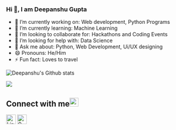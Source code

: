 ### Hi 👋, I am Deepanshu Gupta

- 🔭 I’m currently working on: Web development, Python Programs
- 🌱 I’m currently learning: Machine Learning
- 👯 I’m looking to collaborate for: Hackathons and Coding Events
- 🤔 I’m looking for help with: Data Science
- 💬 Ask me about: Python, Web Development, Ui/UX designing
- 😄 Pronouns: He/Him
- ⚡ Fun fact: Loves to travel



![Deepanshu's Github stats](https://github-readme-stats.vercel.app/api?username=deepanshug4&show_icons=true&theme=radical)


![](https://komarev.com/ghpvc/?username=deepanshug4)

## Connect with me<img src="https://github.com/TheDudeThatCode/TheDudeThatCode/blob/master/Assets/Handshake.gif" height="24px">
[<img src="https://github.com/TheDudeThatCode/TheDudeThatCode/blob/master/Assets/Linkedin.svg" alt="Linkedin Logo" width="26">](https://www.linkedin.com/in/deepanshug4/)       [<img src="https://github.com/TheDudeThatCode/TheDudeThatCode/blob/master/Assets/Gmail.svg" alt="Gmail logo" width="26">](mailto:deepanshug050@gmail.com)
<br>
<br>

  
